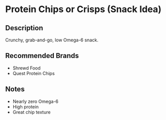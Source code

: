 # Protein Chips or Crisps (Snack Idea)

## Description
Crunchy, grab-and-go, low Omega-6 snack.

## Recommended Brands
- Shrewd Food
- Quest Protein Chips

## Notes
- Nearly zero Omega-6
- High protein
- Great chip texture
